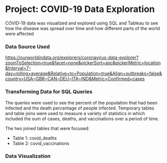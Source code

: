 # Project: COVID-19 Data Exploration

COVID-19 data was visualized and explored using SQL and Tableau to see how the disease was spread over time and how different parts of the world were affected

### Data Source Used

https://ourworldindata.org/explorers/coronavirus-data-explorer?zoomToSelection=true&facet=none&pickerSort=asc&pickerMetric=location&Interval=7-day+rolling+average&Relative+to+Population=true&Align+outbreaks=false&country=USA~GBR~CAN~DEU~ITA~IND&Metric=Confirmed+cases

### Transforming Data for SQL Queries
The queries were used to see the percent of the population that had been infected and the death percentage of people infected.  Temporary tables and table joins were used to measure a variety of statistics in which included the sum of cases, deaths, and vaccinations over a period of time.

The two joined tables that were focused:
* Table 1: covid_deaths
* Table 2: covid_vaccinations

### Data Visualization
